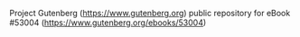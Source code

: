 Project Gutenberg (https://www.gutenberg.org) public repository for
eBook #53004 (https://www.gutenberg.org/ebooks/53004)
